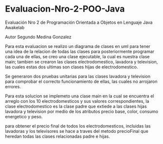 # Evaluacion-Nro-2-POO-Java
Evaluación Nro 2 de Programación Orientada a Objetos en Lenguaje Java Awakelab 

Autor Segundo Medina Gonzalez

Para esta evaluacion se realizo un diagrama de clases en uml para tener una idea de la relacion de todas las clases para posteriormente
programar cada una de ellas, se creo una clase ejecutable, la cual es nuestra clase main; tambien se crearon las clases electrodomestico,
lavadora y television, las cuales estas dos ultimas son clases hijas de electrodomestico.

Se generaron dos pruebas unitarias para las clases lavadora y television para comprobar el correcto funcionamiento de ellas, las cuales no
arrojaron errores.

Para esta solucion se implemeto una clase main en la cual se encuentra el arreglo con los 10 electrodomesticos y 
sus valores correspondientes, la clase electrodomestico es la clase padre que extiede a las clases hijas lavadora y television 
por medio de los atributos precio base, color, consumo energetico y peso.

para obtener el precio final de todos los electrodomesticos, incluidas las lavadoras y los televisores se hace a traves del 
metodo precioFinal que heredan todas las clases relacionadas padre e hijas.







